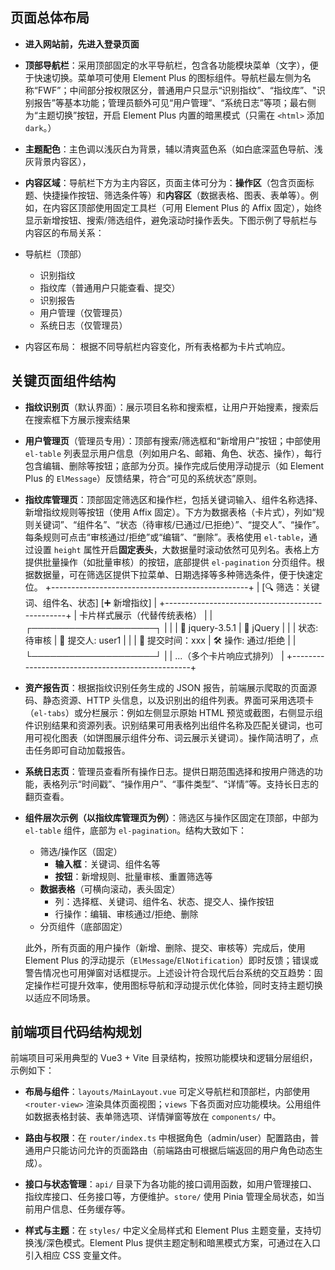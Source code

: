 ## 页面总体布局

- **进入网站前，先进入登录页面**
  

- **顶部导航栏**：采用顶部固定的水平导航栏，包含各功能模块菜单（文字），便于快速切换。菜单项可使用 Element Plus 的图标组件。导航栏最左侧为名称“FWF”；中间部分按权限区分，普通用户只显示“识别指纹”、“指纹库”、"识别报告”等基本功能；管理员额外可见“用户管理”、“系统日志”等项；最右侧为“主题切换”按钮，开启 Element Plus 内置的暗黑模式（只需在 `<html>` 添加 `dark`。）
- **主题配色**：主色调以浅灰白为背景，辅以清爽蓝色系（如白底深蓝色导航、浅灰背景内容区），
- **内容区域**：导航栏下方为主内容区，页面主体可分为：**操作区**（包含页面标题、快捷操作按钮、筛选条件等）和**内容区**（数据表格、图表、表单等）。例如，在内容区顶部使用固定工具栏（可用 Element Plus 的 Affix 固定），始终显示新增按钮、搜索/筛选组件，避免滚动时操作丢失。下图示例了导航栏与内容区的布局关系：
    
- 导航栏（顶部）
    - 识别指纹
    - 指纹库（普通用户只能查看、提交）
    - 识别报告
    - 用户管理（仅管理员）
    - 系统日志（仅管理员）
- 内容区布局：
	  根据不同导航栏内容变化，所有表格都为卡片式响应。

## 关键页面组件结构

  - **指纹识别页**（默认界面）：展示项目名称和搜索框，让用户开始搜素，搜索后在搜索框下方展示搜索结果
	
- **用户管理页**（管理员专用）：顶部有搜索/筛选框和“新增用户”按钮；中部使用 `el-table` 列表显示用户信息（列如用户名、邮箱、角色、状态、操作），每行包含编辑、删除等按钮；底部为分页。操作完成后使用浮动提示（如 Element Plus 的 `ElMessage`）反馈结果，符合“可见的系统状态”原则。
    
- **指纹库管理页**：顶部固定筛选区和操作栏，包括关键词输入、组件名称选择、新增指纹规则等按钮（使用 Affix 固定）。下方为数据表格（卡片式），列如“规则关键词”、“组件名”、“状态（待审核/已通过/已拒绝）”、“提交人”、“操作”。每条规则可点击“审核通过/拒绝”或“编辑”、“删除”。表格使用 `el-table`，通过设置 `height` 属性开启**固定表头**，大数据量时滚动依然可见列名。表格上方提供批量操作（如批量审核）的按钮，底部提供 `el-pagination` 分页组件。根据数据量，可在筛选区提供下拉菜单、日期选择等多种筛选条件，便于快速定位。
+-------------------------------------------------+
| [🔍 筛选：关键词、组件名、状态]     [➕ 新增指纹] |
+-------------------------------------------------+
|  卡片样式展示（代替传统表格）                 |
|  ┌────────────────────┐                       |
|  |  🔖 jquery-3.5.1    | 🧩 jQuery             |
|  |  状态: 待审核       | 👤 提交人: user1      |
|  |  📅 提交时间：xxx   | 🛠️ 操作: 通过/拒绝   |
|  └────────────────────┘                       |
|    ...（多个卡片响应式排列）                   |
+-------------------------------------------------+

    
- **资产报告页**：根据指纹识别任务生成的 JSON 报告，前端展示爬取的页面源码、静态资源、HTTP 头信息，以及识别出的组件列表。界面可采用选项卡（`el-tabs`）或分栏展示：例如左侧显示原始 HTML 预览或截图，右侧显示组件识别结果和资源列表。识别结果可用表格列出组件名称及匹配关键词，也可用可视化图表（如饼图展示组件分布、词云展示关键词）。操作简洁明了，点击任务即可自动加载报告。
    
- **系统日志页**：管理员查看所有操作日志。提供日期范围选择和按用户筛选的功能，表格列示“时间戳”、“操作用户”、“事件类型”、“详情”等。支持长日志的翻页查看。
    
- **组件层次示例（以指纹库管理页为例）**：筛选区与操作区固定在顶部，中部为 `el-table` 组件，底部为 `el-pagination`。结构大致如下：
    
    - 筛选/操作区（固定）
        - **输入框**：关键词、组件名等   
        - **按钮**：新增规则、批量审核、重置筛选等
    - **数据表格**（可横向滚动，表头固定）
        - 列：选择框、关键词、组件名、状态、提交人、操作按钮
        - 行操作：编辑、审核通过/拒绝、删除
    - 分页组件（底部固定）
        
    此外，所有页面的用户操作（新增、删除、提交、审核等）完成后，使用 Element Plus 的浮动提示（`ElMessage`/`ElNotification`）即时反馈；错误或警告情况也可用弹窗对话框提示。上述设计符合现代后台系统的交互趋势：固定操作栏可提升效率，使用图标导航和浮动提示优化体验，同时支持主题切换以适应不同场景。
    

## 前端项目代码结构规划

前端项目可采用典型的 Vue3 + Vite 目录结构，按照功能模块和逻辑分层组织，示例如下：

- **布局与组件**：`layouts/MainLayout.vue` 可定义导航栏和顶部栏，内部使用 `<router-view>` 渲染具体页面视图；`views` 下各页面对应功能模块。公用组件如数据表格封装、表单筛选项、详情弹窗等放在 `components/` 中。
    
- **路由与权限**：在 `router/index.ts` 中根据角色（admin/user）配置路由，普通用户只能访问允许的页面路由（前端路由可根据后端返回的用户角色动态生成）。
    
- **接口与状态管理**：`api/` 目录下为各功能的接口调用函数，如用户管理接口、指纹库接口、任务接口等，方便维护。`store/` 使用 Pinia 管理全局状态，如当前用户信息、任务缓存等。
    
- **样式与主题**：在 `styles/` 中定义全局样式和 Element Plus 主题变量，支持切换浅/深色模式。Element Plus 提供主题定制和暗黑模式方案，可通过在入口引入相应 CSS 变量文件。
